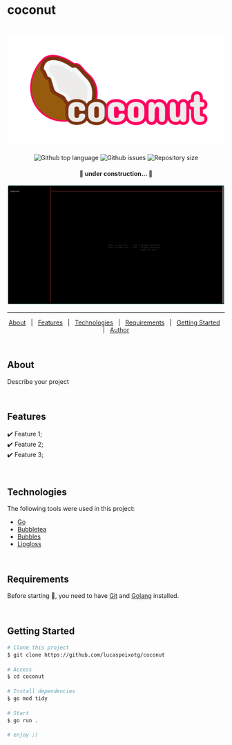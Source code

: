 <!-- 197 DeepPink2 #ff005f -->
# coconut

<h1 align="center">
  <a href="https://github.com/LucasPeixotg/coconut">
    <img src="https://raw.githubusercontent.com/LucasPeixotg/coconut/main/banner.png" alt="coconut banner">
  </a>
</h1>

<p align="center">
  <img alt="Github top language" src="https://img.shields.io/github/languages/top/LucasPeixotg/coconut?color=ff005f">
  <img alt="Github issues" src="https://img.shields.io/github/issues/LucasPeixotg/coconut?color=ff005f" />
  <img alt="Repository size" src="https://img.shields.io/github/repo-size/LucasPeixotg/coconut?color=ff005f">

  <!--<img alt="License" src="https://img.shields.io/github/license/LucasPeixotg/coconut?color=ff005f"> -->
  <!-- <img alt="Github forks" src="https://img.shields.io/github/forks/LucasPeixotg/coconut?color=ff005f" /> -->
  <!-- <img alt="Github stars" src="https://img.shields.io/github/stars/LucasPeixotg/coconut?color=ff005f" /> -->
</p>

<h4 align="center"> 
	🚧 under construction...  🚧
</h4>

![Example Image](example.png)

<hr> 

<p align="center">
  <a href="#dart-about">About</a> &#xa0; | &#xa0; 
  <a href="#sparkles-features">Features</a> &#xa0; | &#xa0;
  <a href="#rocket-technologies">Technologies</a> &#xa0; | &#xa0;
  <a href="#white_check_mark-requirements">Requirements</a> &#xa0; | &#xa0;
  <a href="#checkered_flag-starting">Getting Started</a> &#xa0; | &#xa0;
  <!--<a href="#memo-license">License</a> &#xa0; | &#xa0;-->
  <a href="https://github.com/LucasPeixotg" target="_blank">Author</a>
</p>

<br>

## About ##

Describe your project

<br>

## Features ##

:heavy_check_mark: Feature 1;\
:heavy_check_mark: Feature 2;\
:heavy_check_mark: Feature 3;

<br>

## Technologies ##

The following tools were used in this project:

- [Go](https://github.com/golang/go)
- [Bubbletea](https://github.com/charmbracelet/bubbletea)
- [Bubbles](https://github.com/charmbracelet/bubbles)
- [Lipgloss](https://github.com/charmbracelet/lipgloss)

<br>

## Requirements ##

Before starting :checkered_flag:, you need to have [Git](https://git-scm.com) and [Golang](https://go.dev/) installed.

<br>

## Getting Started ##

```bash
# Clone this project
$ git clone https://github.com/lucaspeixotg/coconut

# Access
$ cd coconut

# Install dependencies
$ go mod tidy

# Start
$ go run .

# enjoy ;)
```

<!--
## :memo: License ##

This project is under license from MIT. For more details, see the [LICENSE](LICENSE.md) file.


Made with :heart: by <a href="https://github.com/{{YOUR_GITHUB_USERNAME}}" target="_blank">{{YOUR_NAME}}</a>

&#xa0;

<a href="#top">Back to top</a>
-->
